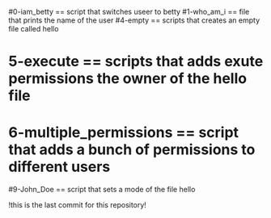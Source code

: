 #0-iam_betty == script that switches useer to betty
#1-who_am_i == file that prints the name of the user
#4-empty == scripts that creates an empty file called hello
# 5-execute == scripts that adds exute permissions the owner of the hello file
# 6-multiple_permissions == script that adds a bunch of permissions to different users
#9-John_Doe == script that sets a mode of the file hello

!this is the last commit for this repository!
